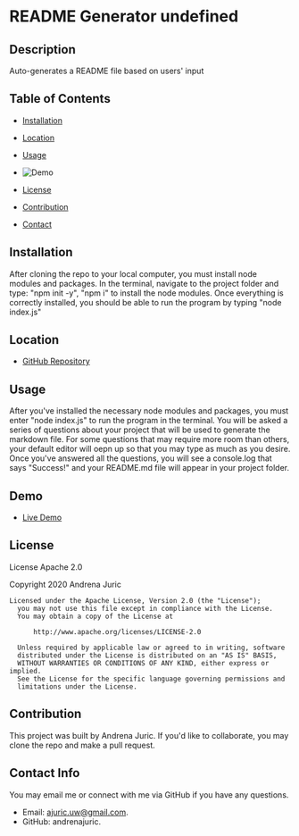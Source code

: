 # README Generator  undefined

  ## Description 

  Auto-generates a README file based on users' input

  ## Table of Contents

  * [Installation](#installation)

  * [Location](#location)

  * [Usage](#usage)

  * ![Demo](#demo)

  * [License](#license)

  * [Contribution](#contribution)

  * [Contact](#contact)

  ## Installation
  
  After cloning the repo to your local computer, you must install node modules and packages. In the terminal, navigate to the project folder and type: "npm init -y", "npm i" to install the node modules. Once everything is correctly installed, you should be able to run the program by typing "node index.js"

  ## Location

  * [GitHub Repository](https://github.com/andrenajuric/readme-generator)

  ## Usage

  After you've installed the necessary node modules and packages, you must enter "node index.js" to run the program in the terminal. You will be asked a series of questions about your project that will be used to generate the markdown file. For some questions that may require more room than others, your default editor will oepn up so that you may type as much as you desire. Once you've answered all the questions, you will see a console.log that says "Success!" and your README.md file will appear in your project folder.

  ## Demo

  * [Live Demo](N/A)

  ## License

  License Apache 2.0 

  Copyright 2020  Andrena Juric

  ```
  Licensed under the Apache License, Version 2.0 (the "License");
    you may not use this file except in compliance with the License.
    You may obtain a copy of the License at
 
        http://www.apache.org/licenses/LICENSE-2.0
 
    Unless required by applicable law or agreed to in writing, software
    distributed under the License is distributed on an "AS IS" BASIS,
    WITHOUT WARRANTIES OR CONDITIONS OF ANY KIND, either express or implied.
    See the License for the specific language governing permissions and
    limitations under the License.
  ```

  ## Contribution
  
  This project was built by Andrena Juric. If you'd like to collaborate, you may clone the repo and make a pull request. 

  ## Contact Info

  You may email me or connect with me via GitHub if you have any questions.

  * Email: ajuric.uw@gmail.com. 
  * GitHub: andrenajuric.

  